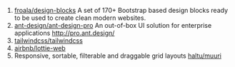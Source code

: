 1. [froala/design-blocks](https://github.com/froala/design-blocks) A set of 170+ Bootstrap based design blocks ready to be used to create clean modern websites. 
2. [ant-design/ant-design-pro](https://github.com/ant-design/ant-design-pro) An out-of-box UI solution for enterprise applications http://pro.ant.design/
3. [tailwindcss/tailwindcss](https://github.com/tailwindcss/tailwindcss)
4. [airbnb/lottie-web](https://github.com/airbnb/lottie-web)
5. Responsive, sortable, filterable and draggable grid layouts [haltu/muuri](https://github.com/haltu/muuri)
